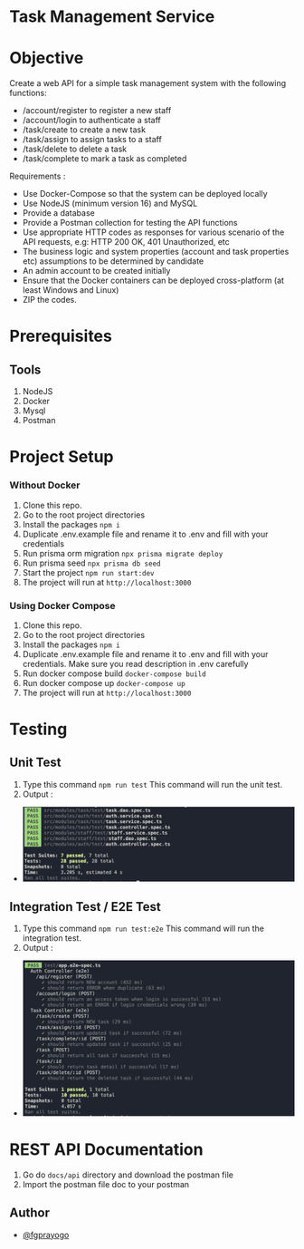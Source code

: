 # Task Management Service

# Objective

Create a web API for a simple task management system with the following functions:
- /account/register to register a new staff
- /account/login to authenticate a staff
- /task/create to create a new task
- /task/assign to assign tasks to a staff
- /task/delete to delete a task
- /task/complete to mark a task as completed

Requirements :
- Use Docker-Compose so that the system can be deployed locally
- Use NodeJS (minimum version 16) and MySQL
- Provide a database
- Provide a Postman collection for testing the API functions
- Use appropriate HTTP codes as responses for various scenario of the API
requests, e.g: HTTP 200 OK, 401 Unauthorized, etc
- The business logic and system properties (account and task properties
etc) assumptions to be determined by candidate
- An admin account to be created initially
- Ensure that the Docker containers can be deployed cross-platform (at
least Windows and Linux)
- ZIP the codes.

# Prerequisites

## Tools

1. NodeJS
2. Docker
3. Mysql
4. Postman

# Project Setup

### Without Docker

1. Clone this repo.
2. Go to the root project directories
3. Install the packages
   `npm i`
4. Duplicate .env.example file and rename it to .env and fill with your credentials
5. Run prisma orm migration
   `npx prisma migrate deploy`
6. Run prisma seed
   `npx prisma db seed`
7. Start the project
   `npm run start:dev`
8. The project will run at
   `http://localhost:3000`

### Using Docker Compose

1. Clone this repo.
2. Go to the root project directories
3. Install the packages
   `npm i`
4. Duplicate .env.example file and rename it to .env and fill with your credentials. Make sure you read description in .env carefully
5. Run docker compose build
   `docker-compose build`
6. Run docker compose up
   `docker-compose up`
7. The project will run at
   `http://localhost:3000`

# Testing
## Unit Test
1. Type this command
`npm run test`
  This command will run the unit test.
2. Output : 
- ![Create Token](docs/images/unit-test.png)

## Integration Test / E2E Test
1. Type this command
`npm run test:e2e`
  This command will run the integration test.
2. Output : 
- ![Create Token](docs/images/integration-test.png)

# REST API Documentation

1. Go do `docs/api` directory and download the postman file
2. Import the postman file doc to your postman

## Author

- [@fgprayogo](https://www.github.com/fgprayogo)
